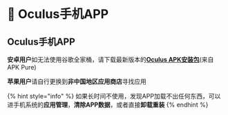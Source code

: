 # 📱 Oculus手机APP

## Oculus手机APP

**安卓用户**如无法使用谷歌全家桶，请下载最新版本的[**Oculus APK安装包**](https://apkpure.com/cn/oculus/com.oculus.twilight)(来自APK Pure)

**苹果用户**请自行更换到**非中国地区应用商店**寻找应用

{% hint style="info" %}
如果长时间不使用，发现APP加载不出任何东西，可以进手机系统的**应用管理**，**清除APP数据**，或者直接**卸载重装**
{% endhint %}
